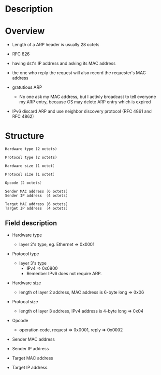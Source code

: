 # Description


# Overview
* Length of a ARP header is usually 28 octets

* RFC 826

* having dst's IP address and asking its MAC address

* the one who reply the request will also record the requester's MAC address

* gratutious ARP
    * No one ask my MAC address, but I activly broadcast to tell everyone my ARP entry, because OS may delete ARP entry which is expired

* IPv6 discard ARP and use neighbor discovery protocol (RFC 4861 and RFC 4862)

# Structure

    Hardware type (2 octets)

    Protocol type (2 octets)

    Hardware size (1 octet)

    Protocol size (1 octet)

    Opcode (2 octets)

    Sender MAC address (6 octets)
    Sender IP address  (4 octets)

    Target MAC address (6 octets)
    Target IP address  (4 octets)


## Field description
* Hardware type
    * layer 2's type, eg. Ethernet => 0x0001

* Protocol type
    * layer 3's type
        * IPv4 => 0x0800
        * Remenber IPv6 does not require ARP.

* Hardware size
    * length of layer 2 address, MAC address is 6-byte long => 0x06

* Protocal size
    * length of layer 3 address, IPv4 address is 4-byte long => 0x04

* Opcode
    * operation code, request => 0x0001, reply => 0x0002

* Sender MAC address
* Sender IP address

* Target MAC address
* Target IP address


